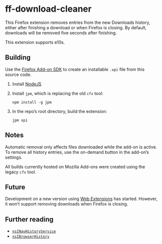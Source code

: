# ff-download-cleaner
This Firefox extension removes entries from the new Downloads history, either after finishing a download or when Firefox is closing. By default, downloads will be removed five seconds after finishing.

This extension supports e10s.

## Building
Use the [Firefox Add-on SDK](https://developer.mozilla.org/Add-ons/SDK) to create an installable `.xpi` file from this source code.

1. Install [NodeJS](https://nodejs.org)
2. Install `jpm`, which is replacing the old `cfx` tool:
   ```
   npm install -g jpm
   ```

3. In the repo’s root directory, build the extension:
   ```
   jpm xpi
   ```

## Notes
Automatic removal only affects files downloaded while the add-on is active. To remove all history entries, use the on-demand button in the add-on’s settings.

All builds currently hosted on Mozilla Add-ons were created using the legacy `cfx` tool.

## Future
Development on a new version using [Web Extensions](https://developer.mozilla.org/en-US/Add-ons/WebExtensions) has started. However, it won’t support removing downloads when Firefox is closing.

## Further reading
* [`nsINavHistoryService`](https://developer.mozilla.org/docs/Mozilla/Tech/XPCOM/Reference/Interface/nsINavHistoryService)
* [`nsIBrowserHistory`](https://developer.mozilla.org/docs/Mozilla/Tech/XPCOM/Reference/Interface/nsIBrowserHistory)
